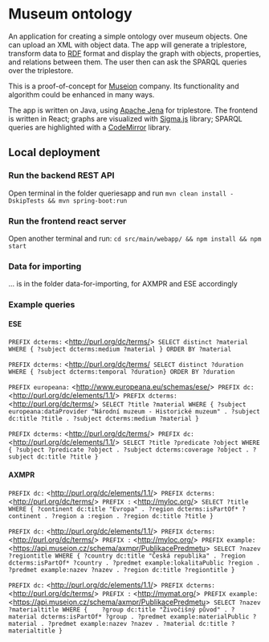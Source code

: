 # Museum ontology

An application for creating a simple ontology over museum objects. One can upload an XML with object data. The app will generate a triplestore, transform data to <a href="https://en.wikipedia.org/wiki/Resource_Description_Framework">RDF</a> format and display the graph with objects, properties, and relations between them. The user then can ask the SPARQL queries over the triplestore.

This is a proof-of-concept for <a href="https://www.axiell.com/cz/reseni/produkty/museion/">Museion</a> company. Its functionality and algorithm could be enhanced in many ways.

The app is written on Java, using <a href="https://jena.apache.org/">Apache Jena</a> for triplestore. The frontend is written in React; graphs are visualized with <a href="https://www.sigmajs.org/">Sigma.js</a> library; SPARQL queries are highlighted with a <a href="https://codemirror.net/">CodeMirror</a> library.

## Local deployment

### Run the backend REST API

Open terminal in the folder queriesapp and run
`mvn clean install -DskipTests && mvn spring-boot:run`

### Run the frontend react server 

Open another terminal and run: 
`cd src/main/webapp/ && npm install && npm start`

### Data for importing

... is in the folder data-for-importing, for AXMPR and ESE accordingly

### Example queries

#### ESE

`PREFIX dcterms:` <<http://purl.org/dc/terms/>>`
SELECT distinct ?material WHERE {
?subject dcterms:medium ?material
}
ORDER BY ?material`

`PREFIX dcterms:` <<http://purl.org/dc/terms/>`
SELECT distinct ?duration WHERE {
?subject dcterms:temporal ?duration}
ORDER BY ?duration`

`PREFIX europeana:` <<http://www.europeana.eu/schemas/ese/>>`
PREFIX dc:` <<http://purl.org/dc/elements/1.1/>>`
PREFIX dcterms:` <<http://purl.org/dc/terms/>>`
SELECT ?title ?material WHERE {
?subject europeana:dataProvider "Národní muzeum - Historické muzeum" .
?subject dc:title ?title .
?subject dcterms:medium ?material
}`

`PREFIX dcterms:` <<http://purl.org/dc/terms/>>`
PREFIX dc:` <<http://purl.org/dc/elements/1.1/>>`
SELECT ?title ?predicate ?object WHERE {
?subject ?predicate ?object .
?subject dcterms:coverage ?object .
?subject dc:title ?title
}`

#### AXMPR

`PREFIX dc:` <<http://purl.org/dc/elements/1.1/>>`
PREFIX dcterms:` <<http://purl.org/dc/terms/>>`
PREFIX :` <<http://myloc.org/>>`
SELECT ?title WHERE {
?continent dc:title "Evropa" .
?region dcterms:isPartOf* ?continent .
?region a :region .
?region dc:title ?title
}`

`PREFIX dc:` <<http://purl.org/dc/elements/1.1/>>`
PREFIX dcterms:` <<http://purl.org/dc/terms/>>`
PREFIX :` <<http://myloc.org/>>`
PREFIX example:` <<https://api.museion.cz/schema/axmpr/PublikacePredmetu>>`
SELECT ?nazev ?regiontitle WHERE {
?country dc:title "Česká republika" .
?region dcterms:isPartOf* ?country .
?predmet example:lokalitaPublic ?region .
?predmet example:nazev ?nazev .
?region dc:title ?regiontitle
}`

`PREFIX dc:` <<http://purl.org/dc/elements/1.1/>>`
PREFIX dcterms:` <<http://purl.org/dc/terms/>>`
PREFIX :` <<http://mymat.org/>>`
PREFIX example:` <<https://api.museion.cz/schema/axmpr/PublikacePredmetu>>`
SELECT ?nazev ?materialtitle WHERE {   
?group dc:title "Živočišný původ" .
?material dcterms:isPartOf* ?group .
?predmet example:materialPublic ?material .
?predmet example:nazev ?nazev .
?material dc:title ?materialtitle
}`

